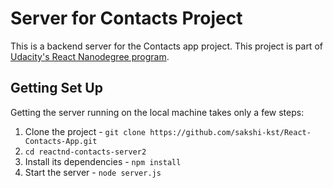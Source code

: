 # Server for Contacts Project

This is a backend server for the Contacts app project. This project is part of [Udacity's React Nanodegree program](https://www.udacity.com/course/react-nanodegree--nd019).

## Getting Set Up

Getting the server running on the local machine takes only a few steps:

1. Clone the project - `git clone https://github.com/sakshi-kst/React-Contacts-App.git`
2. `cd reactnd-contacts-server2`
3. Install its dependencies - `npm install`
4. Start the server - `node server.js`
